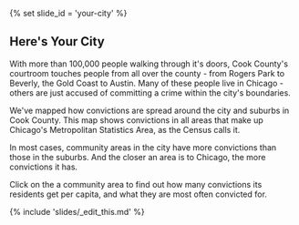 {% set slide_id = 'your-city' %}

## Here's Your City	

With more than 100,000 people walking through it's doors, Cook County's courtroom touches people from all over the county - from Rogers Park to Beverly, the Gold Coast to Austin. Many of these people live in Chicago - others are just accused of committing a crime within the city's boundaries.

We've mapped how convictions are spread around the city and suburbs in Cook County. This map shows convictions in all areas that make up Chicago's Metropolitan Statistics Area, as the Census calls it. 

<p class="lead"> In most cases, <span data-term="communityarea">community areas</span> in the city have more convictions than those in the suburbs. And the closer an area is to Chicago, the more convictions it has.  </p>

Click on the a community area to find out how many convictions its residents get per capita, and what they are most often convicted for. 

{% include 'slides/_edit_this.md' %}
